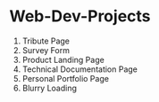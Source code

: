 # Web-Dev-Projects

1. Tribute Page
2. Survey Form
3. Product Landing Page
4. Technical Documentation Page
5. Personal Portfolio Page
6. Blurry Loading
